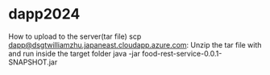 # dapp2024
How to upload to the server(tar file)
scp <filepath> dapp@dsgtwilliamzhu.japaneast.cloudapp.azure.com:
Unzip the tar file with and run inside the target folder 
java -jar food-rest-service-0.0.1-SNAPSHOT.jar
